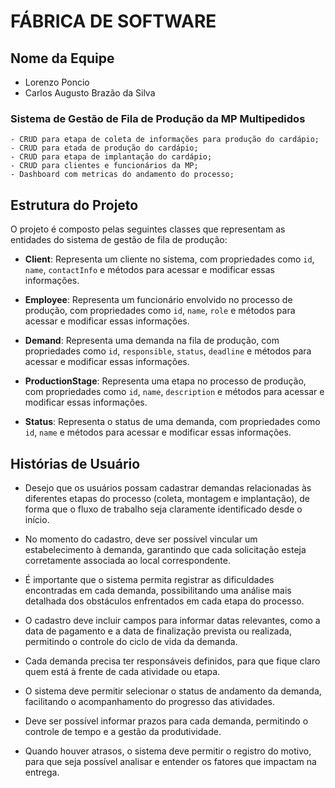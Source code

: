 # FÁBRICA DE SOFTWARE

## Nome da Equipe
- Lorenzo Poncio
- Carlos Augusto Brazão da Silva

### Sistema de Gestão de Fila de Produção da MP Multipedidos
    - CRUD para etapa de coleta de informações para produção do cardápio;
    - CRUD para etada de produção do cardápio;
    - CRUD para etapa de implantação do cardápio;
    - CRUD para clientes e funcionários da MP;
    - Dashboard com metricas do andamento do processo;

## Estrutura do Projeto
O projeto é composto pelas seguintes classes que representam as entidades do sistema de gestão de fila de produção:

- **Client**: Representa um cliente no sistema, com propriedades como `id`, `name`, `contactInfo` e métodos para acessar e modificar essas informações.
  
- **Employee**: Representa um funcionário envolvido no processo de produção, com propriedades como `id`, `name`, `role` e métodos para acessar e modificar essas informações.
  
- **Demand**: Representa uma demanda na fila de produção, com propriedades como `id`, `responsible`, `status`, `deadline` e métodos para acessar e modificar essas informações.
  
- **ProductionStage**: Representa uma etapa no processo de produção, com propriedades como `id`, `name`, `description` e métodos para acessar e modificar essas informações.
  
- **Status**: Representa o status de uma demanda, com propriedades como `id`, `name` e métodos para acessar e modificar essas informações.

## Histórias de Usuário
- Desejo que os usuários possam cadastrar demandas relacionadas às diferentes etapas do processo (coleta, montagem e implantação), de forma que o fluxo de trabalho seja claramente identificado desde o início.

- No momento do cadastro, deve ser possível vincular um estabelecimento à demanda, garantindo que cada solicitação esteja corretamente associada ao local correspondente.

- É importante que o sistema permita registrar as dificuldades encontradas em cada demanda, possibilitando uma análise mais detalhada dos obstáculos enfrentados em cada etapa do processo.

- O cadastro deve incluir campos para informar datas relevantes, como a data de pagamento e a data de finalização prevista ou realizada, permitindo o controle do ciclo de vida da demanda.

- Cada demanda precisa ter responsáveis definidos, para que fique claro quem está à frente de cada atividade ou etapa.

- O sistema deve permitir selecionar o status de andamento da demanda, facilitando o acompanhamento do progresso das atividades.

- Deve ser possível informar prazos para cada demanda, permitindo o controle de tempo e a gestão da produtividade.

- Quando houver atrasos, o sistema deve permitir o registro do motivo, para que seja possível analisar e entender os fatores que impactam na entrega.